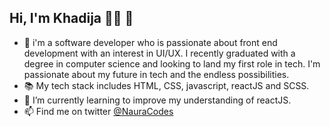 ## Hi, I'm Khadija 👩‍💻 👋

- 💬 i'm a software developer who is passionate about front end development with an interest in UI/UX. I recently graduated with a degree in computer science and looking to land my first role in tech. I'm passionate about my future in tech and the endless possibilities.
- 📚 My tech stack includes HTML, CSS, javascript, reactJS and SCSS.
- 🌱 I’m currently learning to improve my understanding of reactJS.
- 📫 Find me on twitter [@NauraCodes](https://twitter.com/NauraCodes?t=qKbZ8DAm-voJr4Z983mUfg&s=09)

<!--
**naura1835/naura1835** is a ✨ _special_ ✨ repository because its `README.md` (this file) appears on your GitHub profile.

Here are some ideas to get you started:

- 🔭 I’m currently working on ...
-  ...
- 👯 I’m looking to collaborate on ...
- 🤔 I’m looking for help with ...
-  Ask me about ...
-  How to reach me: ...
- 😄 Pronouns: ...
- ⚡ Fun fact: ...
-->
